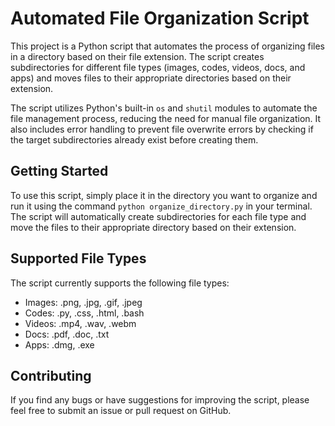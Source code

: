 # Automated File Organization Script

This project is a Python script that automates the process of organizing files in a directory based on their file extension. The script creates subdirectories for different file types (images, codes, videos, docs, and apps) and moves files to their appropriate directories based on their extension.

The script utilizes Python's built-in `os` and `shutil` modules to automate the file management process, reducing the need for manual file organization. It also includes error handling to prevent file overwrite errors by checking if the target subdirectories already exist before creating them.

## Getting Started

To use this script, simply place it in the directory you want to organize and run it using the command `python organize_directory.py` in your terminal. The script will automatically create subdirectories for each file type and move the files to their appropriate directory based on their extension.

## Supported File Types

The script currently supports the following file types:

- Images: .png, .jpg, .gif, .jpeg
- Codes: .py, .css, .html, .bash
- Videos: .mp4, .wav, .webm
- Docs: .pdf, .doc, .txt
- Apps: .dmg, .exe

## Contributing

If you find any bugs or have suggestions for improving the script, please feel free to submit an issue or pull request on GitHub.
